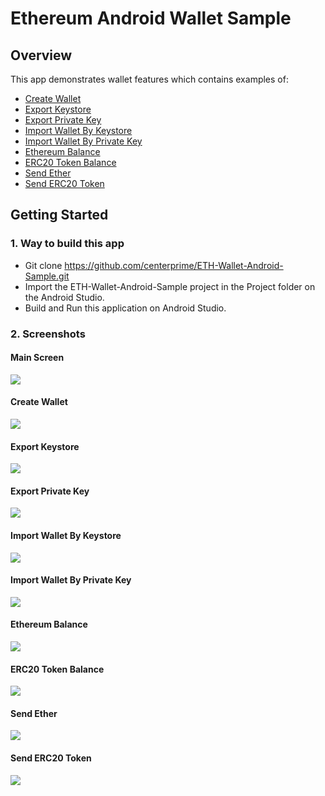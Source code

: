 # Ethereum Android Wallet Sample

## Overview 

This app demonstrates wallet features which contains examples of: 
  - [Create Wallet](#create-wallet)
  - [Export Keystore](#export-keystore)
  - [Export Private Key](#export-private-key)
  - [Import Wallet By Keystore](#import-wallet-by-keystore)
  - [Import Wallet By Private Key](#import-wallet-by-private-key)
  - [Ethereum Balance](#ethereum-balance)
  - [ERC20 Token Balance](#erc20-token-balance)
  - [Send Ether](#send-ether)
  - [Send ERC20 Token](#send-erc20-token)

## Getting Started 

### 1. Way to build this app 
- Git clone https://github.com/centerprime/ETH-Wallet-Android-Sample.git 
- Import the ETH-Wallet-Android-Sample project in the Project folder on the Android Studio.
- Build and Run this application on Android Studio. 

### 2. Screenshots

#### Main Screen
<img src="https://centerprime.technology/images/github/ethereum android/main_screen.png">

#### Create Wallet 
<img src="https://centerprime.technology/images/github/ethereum android/create_wallet.png">

#### Export Keystore
<img src="https://centerprime.technology/images/github/ethereum android/export_keystore.png">

#### Export Private Key
<img src="https://centerprime.technology/images/github/ethereum android/export_private_key.png">

#### Import Wallet By Keystore
<img src="https://centerprime.technology/images/github/ethereum android/import_wallet_by_keystore.png">

#### Import Wallet By Private Key
<img src="https://centerprime.technology/images/github/ethereum android/import_wallet_by_private_key.png">

#### Ethereum Balance
<img src="https://centerprime.technology/images/github/ethereum android/check_balance.png">

#### ERC20 Token Balance
<img src="https://centerprime.technology/images/github/ethereum android/check_token_balance.png">

#### Send Ether
<img src="https://centerprime.technology/images/github/ethereum android/send_ether.png">

#### Send ERC20 Token
<img src="https://centerprime.technology/images/github/ethereum android/send_erc20_token.png">

